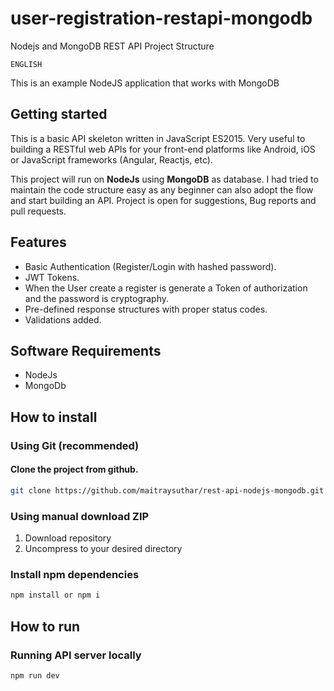 # user-registration-restapi-mongodb
Nodejs and MongoDB REST API Project Structure


```
ENGLISH
```
This is an example NodeJS application that works with MongoDB

## Getting started

This is a basic API skeleton written in JavaScript ES2015. Very useful to building a RESTful web APIs for your front-end platforms like Android, iOS or JavaScript frameworks (Angular, Reactjs, etc).

This project will run on **NodeJs** using **MongoDB** as database. I had tried to maintain the code structure easy as any beginner can also adopt the flow and start building an API. Project is open for suggestions, Bug reports and pull requests.


## Features

-   Basic Authentication (Register/Login with hashed password).
-   JWT Tokens.
-   When the User create a register is generate a Token of authorization and the password is cryptography.
-   Pre-defined response structures with proper status codes.
-   Validations added.


## Software Requirements

- NodeJs
- MongoDb


## How to install

### Using Git (recommended)

#### Clone the project from github. 
```bash
git clone https://github.com/maitraysuthar/rest-api-nodejs-mongodb.git 
```

### Using manual download ZIP

1.  Download repository
2.  Uncompress to your desired directory


### Install npm dependencies

```bash
npm install or npm i
```

## How to run

### Running  API server locally

```bash
npm run dev
```

